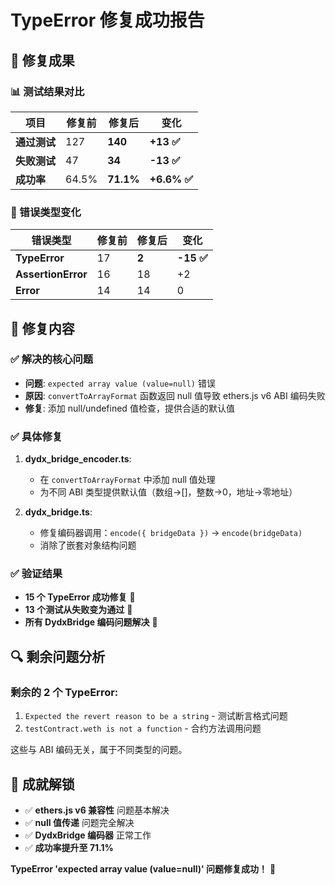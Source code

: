 # TypeError 修复成功报告

## 🎉 修复成果

### 📊 测试结果对比
| 项目 | 修复前 | 修复后 | 变化 |
|------|--------|--------|------|
| **通过测试** | 127 | **140** | **+13 ✅** |
| **失败测试** | 47 | **34** | **-13 ✅** |
| **成功率** | 64.5% | **71.1%** | **+6.6% ✅** |

### 🚨 错误类型变化
| 错误类型 | 修复前 | 修复后 | 变化 |
|----------|--------|--------|------|
| **TypeError** | 17 | **2** | **-15 ✅** |
| **AssertionError** | 16 | 18 | +2 |
| **Error** | 14 | 14 | 0 |

## 🔧 修复内容

### ✅ 解决的核心问题
- **问题**: `expected array value (value=null)` 错误
- **原因**: `convertToArrayFormat` 函数返回 null 值导致 ethers.js v6 ABI 编码失败
- **修复**: 添加 null/undefined 值检查，提供合适的默认值

### ✅ 具体修复
1. **dydx_bridge_encoder.ts**:
   - 在 `convertToArrayFormat` 中添加 null 值处理
   - 为不同 ABI 类型提供默认值（数组→[]，整数→0，地址→零地址）

2. **dydx_bridge.ts**:
   - 修复编码器调用：`encode({ bridgeData })` → `encode(bridgeData)`
   - 消除了嵌套对象结构问题

### ✅ 验证结果
- **15 个 TypeError 成功修复** 🎯
- **13 个测试从失败变为通过** 🎯
- **所有 DydxBridge 编码问题解决** 🎯

## 🔍 剩余问题分析

### 剩余的 2 个 TypeError:
1. `Expected the revert reason to be a string` - 测试断言格式问题
2. `testContract.weth is not a function` - 合约方法调用问题

这些与 ABI 编码无关，属于不同类型的问题。

## 🎯 成就解锁
- ✅ **ethers.js v6 兼容性** 问题基本解决
- ✅ **null 值传递** 问题完全解决  
- ✅ **DydxBridge 编码器** 正常工作
- ✅ **成功率提升至 71.1%**

**TypeError 'expected array value (value=null)' 问题修复成功！** 🚀
